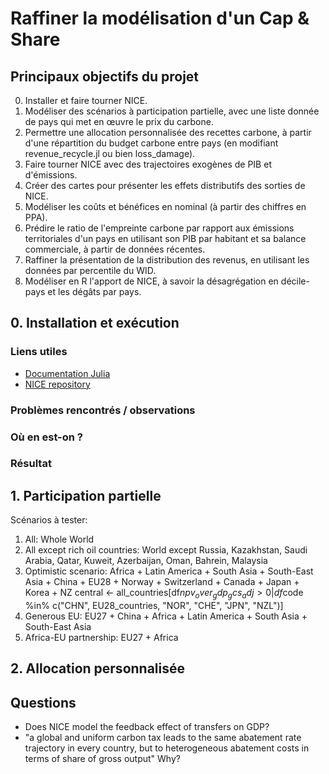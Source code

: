 # Raffiner la modélisation d'un Cap & Share

## Principaux objectifs du projet

0. Installer et faire tourner NICE.
1. Modéliser des scénarios à participation partielle, avec une liste donnée de pays qui met en œuvre le prix du carbone.
2. Permettre une allocation personnalisée des recettes carbone, à partir d'une répartition du budget carbone entre pays (en modifiant revenue_recycle.jl ou bien loss_damage).
3. Faire tourner NICE avec des trajectoires exogènes de PIB et d'émissions.
4. Créer des cartes pour présenter les effets distributifs des sorties de NICE.
5. Modéliser les coûts et bénéfices en nominal (à partir des chiffres en PPA).
6. Prédire le ratio de l'empreinte carbone par rapport aux émissions territoriales d'un pays en utilisant son PIB par habitant et sa balance commerciale, à partir de données récentes.
7. Raffiner la présentation de la distribution des revenus, en utilisant les données par percentile du WID. 
8. Modéliser en R l'apport de NICE, à savoir la désagrégation en décile-pays et les dégâts par pays.


## 0. Installation et exécution

### Liens utiles
- [Documentation Julia](https://docs.julialang.org/en/v1/manual/getting-started/)
- [NICE repository](https://github.com/bixiou/NICE2020)

### Problèmes rencontrés / observations

### Où en est-on ?

### Résultat


## 1. Participation partielle
Scénarios à tester:
1. All: Whole World
2. All except rich oil countries: World except Russia, Kazakhstan, Saudi Arabia, Qatar, Kuweit, Azerbaijan, Oman, Bahrein, Malaysia
3. Optimistic scenario: Africa + Latin America + South Asia + South-East Asia + China + EU28 + Norway + Switzerland + Canada + Japan + Korea + NZ
central <- all_countries[df$npv_over_gdp_gcs_adj > 0 | df$code %in% c("CHN", EU28_countries, "NOR", "CHE", "JPN", "NZL")]
4. Generous EU: EU27 + China + Africa + Latin America + South Asia + South-East Asia
5. Africa-EU partnership: EU27 + Africa



## 2. Allocation personnalisée


## Questions 
- Does NICE model the feedback effect of transfers on GDP?
- "a global and uniform carbon tax leads to the same abatement rate trajectory in every country, but to heterogeneous abatement costs in terms of share of gross output" Why?